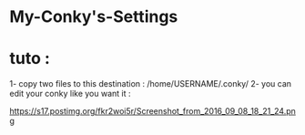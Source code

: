 # My-Conky's-Settings
# tuto : 
1- copy two files to this destination : /home/USERNAME/.conky/ 
2- you can edit your conky like you want it : 

https://s17.postimg.org/fkr2woi5r/Screenshot_from_2016_09_08_18_21_24.png


